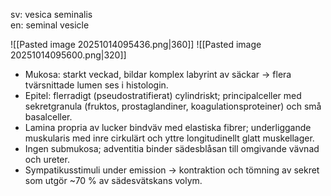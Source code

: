 sv: vesica seminalis  
en: seminal vesicle

![[Pasted image 20251014095436.png|360]]
![[Pasted image 20251014095600.png|320]]

- Mukosa: starkt veckad, bildar komplex labyrint av säckar → flera tvärsnittade lumen ses i histologin.
- Epitel: flerradigt (pseudostratifierat) cylindriskt; principalceller med sekretgranula (fruktos, prostaglandiner, koagulationsproteiner) och små basalceller.
- Lamina propria av lucker bindväv med elastiska fibrer; underliggande muskularis med inre cirkulärt och yttre longitudinellt glatt muskellager.
- Ingen submukosa; adventitia binder sädesblåsan till omgivande vävnad och ureter.
- Sympatikusstimuli under emission → kontraktion och tömning av sekret som utgör ~70 % av sädesvätskans volym.
